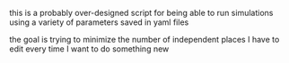 this is a probably over-designed script for being able to run simulations using a variety of parameters saved in yaml files

the goal is trying to minimize the number of independent places I have to edit every time I want to do something new
